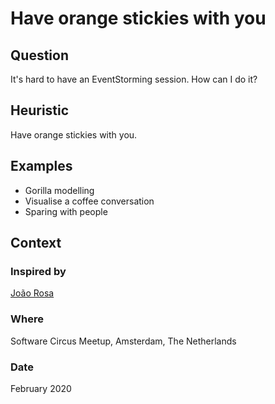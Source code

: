 # Have orange stickies with you

## Question
It's hard to have an EventStorming session. How can I do it?

## Heuristic
Have orange stickies with you.

## Examples
- Gorilla modelling
- Visualise a coffee conversation
- Sparing with people

## Context
### Inspired by
[João Rosa](https://twitter.com/joaoasrosa)

### Where
Software Circus Meetup, Amsterdam, The Netherlands

### Date
February 2020